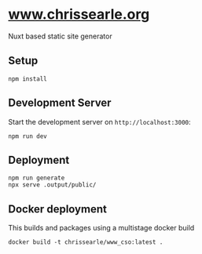 # www.chrissearle.org

Nuxt based static site generator

## Setup

```shell
npm install
```

## Development Server

Start the development server on `http://localhost:3000`:

```shell
npm run dev
```

## Deployment

```shell
npm run generate
npx serve .output/public/
```

## Docker deployment

This builds and packages using a multistage docker build

```shell
docker build -t chrissearle/www_cso:latest .
```
